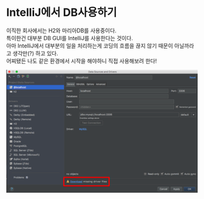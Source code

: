 # IntelliJ에서 DB사용하기
이직한 회사에서는 H2와 마리아DB를 사용중이다. <br/>
특이한건 대부분 DB GUI를 IntelliJ를 사용한다는 것이다. <br/>
아마 IntelliJ에서 대부분의 일을 처리하는게 코딩의 흐름을 끊지 않기 때문이 아닐까라고 생각만(?) 하고 있다. <br/>
어찌됐든 나도 같은 환경에서 시작을 해야하니 직접 사용해보려 한다! <br/>

![드라이버 다운받기](./images/드라이버다운.png)
